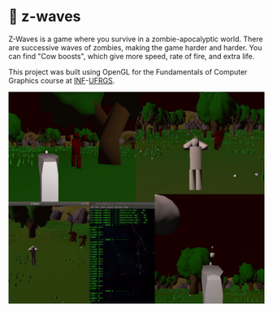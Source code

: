 # :zombie: z-waves

Z-Waves is a game where you survive in a zombie-apocalyptic world. There are successive waves of zombies, making the game harder and harder.
You can find "Cow boosts", which give more speed, rate of fire, and extra life.

This project was built using OpenGL for the Fundamentals of Computer Graphics course at [INF](https://inf.ufrgs.br)-[UFRGS](https://ufrgs.br).

![Z-Waves](z-waves-img.jpg "Z-Waves")